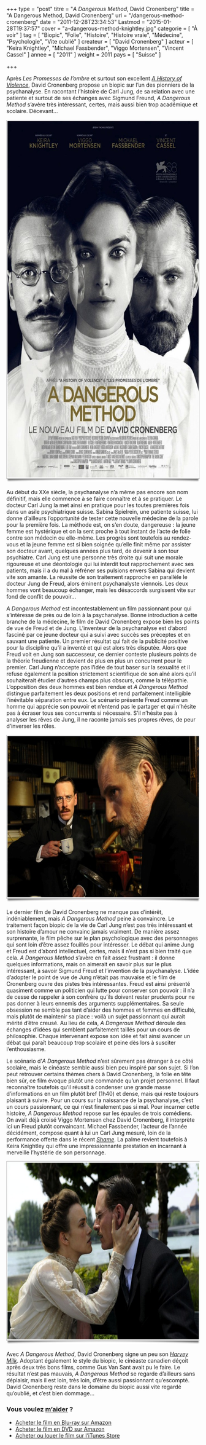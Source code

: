 +++
type = "post"
titre = "<em>A Dangerous Method</em>, David Cronenberg"
title = "A Dangerous Method, David Cronenberg"
url = "/dangerous-method-cronenberg"
date = "2011-12-28T23:34:53"
Lastmod = "2015-01-28T19:37:57"
cover = "a-dangerous-method-knightley.jpg"
categorie = [ "À voir" ]
tag = [ "Biopic", "Folie", "Histoire", "Histoire vraie", "Médecine", "Psychologie", "Vite oublié" ]
createur = [ "David Cronenberg" ]
acteur = [ "Keira Knightley", "Michael Fassbender", "Viggo Mortensen", "Vincent Cassel" ]
annee = [ "2011" ]
weight = 2011
pays = [ "Suisse" ]

+++

<p>Après <em>Les Promesses de l&rsquo;ombre</em> et surtout son excellent <em><a href="http://voiretmanger.fr/history-violence-cronenberg/">A History of Violence</a></em>, David Cronenberg propose un biopic sur l&rsquo;un des pionniers de la psychanalyse. En racontant l&rsquo;histoire de Carl Jung, de sa relation avec une patiente et surtout de ses échanges avec Sigmund Freund, <em>A Dangerous Method</em> s&rsquo;avère très intéressant, certes, mais aussi bien trop académique et scolaire. Décevant…</p>
<a href="http://www.allocine.fr/film/fichefilm_gen_cfilm=132376.html"><img class="aligncenter" style="border-style: initial; border-color: initial; border-width: 0px;" src="cronenberg-dangerous-method.jpg" alt="Cronenberg dangerous method" width="690" height="944" border="0" /></a>
<p>Au début du XXe siècle, la psychanalyse n&rsquo;a même pas encore son nom définitif, mais elle commence à se faire connaître et à se pratiquer. Le docteur Carl Jung la met ainsi en pratique pour les toutes premières fois dans un asile psychiatrique suisse. Sabina Spielrein, une patiente suisse, lui donne d&rsquo;ailleurs l&rsquo;opportunité de tester cette nouvelle médecine de la parole pour la première fois. La méthode est, on s&rsquo;en doute, dangereuse : la jeune femme est hystérique et on la sent proche à tout instant de l&rsquo;acte de folie contre son médecin ou elle-même. Les progrès sont toutefois au rendez-vous et la jeune femme est si bien soignée qu&rsquo;elle finit même par assister son docteur avant, quelques années plus tard, de devenir à son tour psychiatre. Carl Jung est une personne très droite qui suit une morale rigoureuse et une déontologie qui lui interdit tout rapprochement avec ses patients, mais il a du mal à réfréner ses pulsions envers Sabina qui devient vite son amante. La réussite de son traitement rapproche en parallèle le docteur Jung de Freud, alors éminent psychanalyste viennois. Les deux hommes vont beaucoup échanger, mais les désaccords surgissent vite sur fond de conflit de pouvoir…</p>
<p><em>A Dangerous Method</em> est incontestablement un film passionnant pour qui s&rsquo;intéresse de près ou de loin à la psychanalyse. Bonne introduction à cette branche de la médecine, le film de David Cronenberg expose bien les points de vue de Freud et de Jung. L&rsquo;inventeur de la psychanalyse est d&rsquo;abord fasciné par ce jeune docteur qui a suivi avec succès ses préceptes et en sauvant une patiente. Un premier résultat qui fait de la publicité positive pour la discipline qu&rsquo;il a inventé et qui est alors très disputée. Alors que Freud voit en Jung son successeur, ce dernier conteste plusieurs points de la théorie freudienne et devient de plus en plus un concurrent pour le premier. Carl Jung n&rsquo;accepte pas l&rsquo;idée de tout baser sur la sexualité et il refuse également la position strictement scientifique de son aîné alors qu&rsquo;il souhaiterait étudier d&rsquo;autres champs plus obscurs, comme la télépathie. L&rsquo;opposition des deux hommes est bien rendue et <em>A Dangerous Method</em> distingue parfaitement les deux positions et rend parfaitement intelligible l&rsquo;inévitable séparation entre eux. Le scénario présente Freud comme un homme qui apprécie son pouvoir et n&rsquo;entend pas le partager et qui n&rsquo;hésite pas à écraser tous ses concurrents si nécessaire. S&rsquo;il n&rsquo;hésite pas à analyser les rêves de Jung, il ne raconte jamais ses propres rêves, de peur d&rsquo;inverser les rôles.</p>
<img class="aligncenter" style="border-style: initial; border-color: initial; border-width: 0px;" src="dangerous-method-cronenberg.jpg" alt="Dangerous method cronenberg" width="690" height="436" border="0" />
<p>Le dernier film de David Cronenberg ne manque pas d&rsquo;intérêt, indéniablement, mais <em>A Dangerous Method</em> peine à convaincre. Le traitement façon biopic de la vie de Carl Jung n&rsquo;est pas très intéressant et son histoire d&rsquo;amour ne convainc jamais vraiment. De manière assez surprenante, le film pêche sur le plan psychologique avec des personnages qui sont loin d&rsquo;être assez fouillés pour intéresser. Le débat qui anime Jung et Freud est d&rsquo;abord intellectuel, certes, mais il n&rsquo;est pas si bien traité que cela. <em>A Dangerous Method</em> s&rsquo;avère en fait assez frustrant : il donne quelques informations, mais on aimerait en savoir plus sur le plus intéressant, à savoir Sigmund Freud et l&rsquo;invention de la psychanalyse. L&rsquo;idée d&rsquo;adopter le point de vue de Jung n&rsquo;était pas mauvaise et le film de Cronenberg ouvre des pistes très intéressantes. Freud est ainsi présenté quasiment comme un politicien qui lutte pour conserver son pouvoir : il n&rsquo;a de cesse de rappeler à son confrère qu&rsquo;ils doivent rester prudents pour ne pas donner à leurs ennemis des arguments supplémentaires. Sa seule obsession ne semble pas tant d&rsquo;aider des hommes et femmes en difficulté, mais plutôt de maintenir sa place : voilà un sujet passionnant qui aurait mérité d&rsquo;être creusé. Au lieu de cela, <em>A Dangerous Method</em> déroule des échanges d&rsquo;idées qui semblent parfaitement taillés pour un cours de philosophie. Chaque intervenant expose son idée et fait ainsi avancer un débat qui paraît beaucoup trop scolaire et peine dès lors à susciter l&rsquo;enthousiasme.</p>
<p>Le scénario d&rsquo;<em>A Dangerous Method</em> n&rsquo;est sûrement pas étranger à ce côté scolaire, mais le cinéaste semble aussi bien peu inspiré par son sujet. Si l&rsquo;on peut retrouver certains thèmes chers à David Cronenberg, la folie en tête bien sûr, ce film évoque plutôt une commande qu&rsquo;un projet personnel. Il faut reconnaître toutefois qu&rsquo;il réussit à condenser une grande masse d&rsquo;informations en un film plutôt bref (1h40) et dense, mais qui reste toujours plaisant à suivre. Pour un cours sur la naissance de la psychanalyse, c&rsquo;est un cours passionnant, ce qui n&rsquo;est finalement pas si mal. Pour incarner cette histoire, <em>A Dangerous Method</em> repose sur les épaules de trois comédiens. On avait déjà croisé Viggo Mortensen chez David Cronenberg, il interprète ici un Freud plutôt convaincant. Michael Fassbender, l&rsquo;acteur de l&rsquo;année décidément, compose quant à lui un Carl Jung mesuré, loin de la performance offerte dans le récent <em><a href="http://voiretmanger.fr/shame-mcqueen/">Shame</a></em>. La palme revient toutefois à Keira Knightley qui offre une impressionnante prestation en incarnant à merveille l&rsquo;hystérie de son personnage.</p>
<img class="aligncenter" style="border-style: initial; border-color: initial; border-width: 0px;" src="cronenberg-a-dangerous-method.jpg" alt="Cronenberg a dangerous method" width="690" height="477" border="0" />
<p>Avec <em>A Dangerous Method</em>, David Cronenberg signe un peu son <em><a href="http://voiretmanger.fr/harvey-milk-gus-van-sant/">Harvey Milk</a></em>. Adoptant également le style du biopic, le cinéaste canadien déçoit après deux très bons films, comme Gus Van Sant avait pu le faire. Le résultat n&rsquo;est pas mauvais, <em>A Dangerous Method</em> se regarde d&rsquo;ailleurs sans déplaisir, mais il est loin, très loin, d&rsquo;être aussi passionnant qu&rsquo;escompté. David Cronenberg reste dans le domaine du biopic aussi vite regardé qu&rsquo;oublié, et c&rsquo;est bien dommage…</p>
<div class="amazon">
<h3>Vous voulez <a href="http://voiretmanger.fr/soutien/">m&rsquo;aider</a> ?</h3>
<ul>
<li><a href="http://www.amazon.fr/gp/product/B0073IUAE8/ref=as_li_ss_tl?ie=UTF8&amp;tag=leblogdenic07-21&amp;linkCode=as2&amp;camp=1642&amp;creative=19458&amp;creativeASIN=B0073IUAE8">Acheter le film en Blu-ray sur Amazon</a></li>
<li><a href="http://www.amazon.fr/gp/product/B0073IUARU/ref=as_li_ss_tl?ie=UTF8&amp;tag=leblogdenic07-21&amp;linkCode=as2&amp;camp=1642&amp;creative=19458&amp;creativeASIN=B0073IUARU">Acheter le film en DVD sur Amazon</a></li>
<li><a href="https://itunes.apple.com/fr/movie/a-dangerous-method/id518563845">Acheter ou louer le film sur l&rsquo;iTunes Store</a></li>
</ul>
</div>

